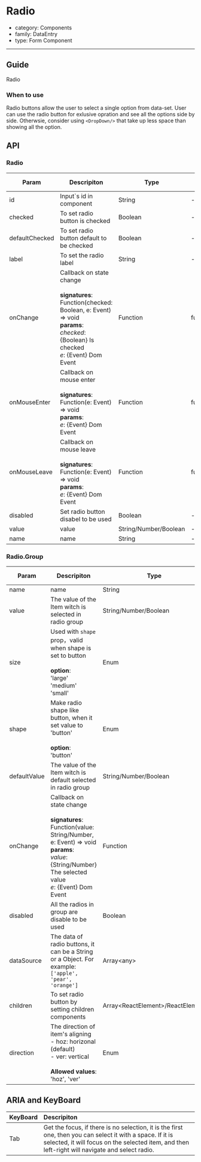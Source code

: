 # Radio

-   category: Components
-   family: DataEntry
-   type: Form Component

---

## Guide

Radio

### When to use

Radio buttons allow the user to select a single option from data-set. User can use the radio button for exlusive opration and see all the options side by side. Otherwsie, consider using `<DropDown/>` that take up less space than showing all the option.

## API

### Radio

| Param | Descripiton  | Type  | Default Value |
| -------------- | ------------------------------------------------------------------------------------------------------------------------------------------ | -------- | --------- |
| id             | Input`s id in component            | String   | -         |
| checked        | To set radio button is checked                                                                                                                               | Boolean  | -         |
| defaultChecked | To set radio button default to be checked                                                                                                                 | Boolean  | -         |
| label          | To set the radio label                                                                                                                                | String   | -         |
| onChange       | Callback on state change<br><br>**signatures**:<br>Function(checked: Boolean, e: Event) => void<br>**params**:<br>_checked_: {Boolean} Is checked<br>_e_: {Event} Dom Event | Function | func.noop |
| onMouseEnter   | Callback on mouse enter<br><br>**signatures**:<br>Function(e: Event) => void<br>**params**:<br>_e_: {Event} Dom Event                                               | Function | func.noop |
| onMouseLeave   | Callback on mouse leave<br><br>**signatures**:<br>Function(e: Event) => void<br>**params**:<br>_e_: {Event} Dom Event                                                    | Function | func.noop |
| disabled       | Set radio button disabel to be used                                                                                                                                 | Boolean  | -         |
| value          | value                                                                                                                               | String/Number/Boolean | -         |
| name           | name                                                                                                                                       | String                | -         |

### Radio.Group

| Param | Descripiton  | Type  | Default Value |
| ------------ | -------------------------------------------------------------------------------------------------------------------------------------------------- | ----------------------------------- | --------- |
| name         | name                                                                                                                                               | String                              | -         |
| value        | The value of the Item witch is selected in radio group                  | String/Number/Boolean               | -         |
| size         | Used with `shape` prop，valid when shape is set to button<br><br>**option**:<br>'large'<br>'medium'<br>'small'              | Enum                                | 'medium'  |
| shape        | Make radio shape like button, when it set value to 'button'<br><br>**option**:<br>'button'                                                                                                 | Enum                                | -         |
| defaultValue | The value of the Item witch is default selected in radio group                                                                                                                            | String/Number/Boolean               | -         |
| onChange     | Callback on state change<br><br>**signatures**:<br>Function(value: String/Number, e: Event) => void<br>**params**:<br>_value_: {String/Number} The selected value <br>_e_: {Event} Dom Event | Function                            | () => { } |
| disabled     | All the radios in group are  disable to be used                        | Boolean                             | -         |
| dataSource   | The data of radio buttons, it can be a String or a Object. For example: `['apple', 'pear', 'orange']`                                                                                     | Array&lt;any>                       | \[]       |
| children     | To set radio button by setting children components                   | Array&lt;ReactElement>/ReactElement | -         |
| direction    | The direction of item's aligning<br>- hoz: horizonal (default)<br>- ver: vertical<br><br>**Allowed values**:<br>'hoz', 'ver'                                                 | Enum                                | 'hoz' |


## ARIA and KeyBoard

| KeyBoard          | Descripiton                              |
| :---------- | :------------------------------ |
| Tab       | Get the focus, if there is no selection, it is the first one, then you can select it with a space. If it is selected, it will focus on the selected item, and then left-right will navigate and select radio.    |

